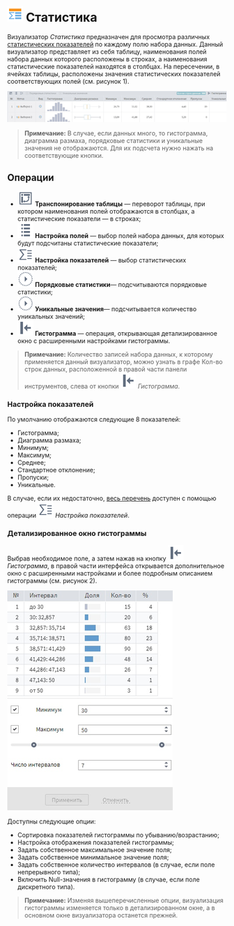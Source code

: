 # ![](../../images/icons/view_types/stat_default.svg) Статистика

Визуализатор *Статистика* предназначен для просмотра различных [статистических показателей](./statistics-description.md) по каждому полю набора данных. Данный визуализатор представляет из себя таблицу, наименования полей набора данных которого расположены в строках, а наименования статистические показателей находятся в столбцах. На пересечении, в ячейках таблицы, расположены значения статистических показателей соответствующих полей (см. рисунок 1).

![Визуализатор Статистика](./statistics.png)

>**Примечание:** В случае, если данных много, то гистограмма, диаграмма размаха, порядковые статистики и уникальные значения не отображаются. Для их подсчета нужно нажать на соответствующие кнопки.

## Операции

* ![](../../images/icons/toolbar-controls_18x18/toolbar-controls_18x18_transform_default.svg) **Транспонирование таблицы** — переворот таблицы, при котором наименования полей отображаются в столбцах, а статистические показатели — в строках;
* ![](../../images/icons/toolbar-controls_18x18/toolbar-controls_18x18_fields-list_default.svg) **Настройка полей** — выбор полей набора данных, для которых будут подсчитаны статистические показатели;
* ![](../../images/icons/toolbar-controls_18x18/toolbar-controls_18x18_row-sum_default.svg) **Настройка показателей** — выбор статистических показателей;
* ![](../../images/icons/toolbar-controls_18x18/toolbar-controls_18x18_execute_default.svg) **Порядковые статистики**— подсчитываются порядковые статистики;
* ![](../../images/icons/toolbar-controls_18x18/toolbar-controls_18x18_execute_default.svg) **Уникальные значения**— подсчитывается количество уникальных значений;
* ![](../../images/icons/toolbar-controls_18x18/toolbar-controls_18x18_toggle-left-panel_default.svg) **Гистограмма** — операция, открывающая детализированное окно с расширенными настройками гистограммы.

>**Примечание:** Количество записей набора данных, к которому применяется данный визуализатор, можно узнать в графе Кол-во строк данных, расположенной в правой части панели инструментов, слева от кнопки ![](../../images/icons/toolbar-controls_18x18/toolbar-controls_18x18_toggle-left-panel_default.svg) *Гистограмма*.

### Настройка показателей

По умолчанию отображаются следующие 8 показателей:
* Гистограмма;
* Диаграмма размаха;
* Минимум;
* Максимум;
* Среднее;
* Стандартное отклонение;
* Пропуски;
* Уникальные.

В случае, если их недостаточно, [весь перечень](./statistics-description.md) доступен с помощью операции ![](../../images/icons/toolbar-controls_18x18/toolbar-controls_18x18_row-sum_default.svg) *Настройка показателей*.

### Детализированное окно гистограммы

Выбрав необходимое поле, а затем нажав на кнопку ![](../../images/icons/toolbar-controls_18x18/toolbar-controls_18x18_toggle-left-panel_default.svg) *Гистограмма*, в правой части интерфейса открывается дополнительное окно с расширенными настройками и более подробным описанием гистограммы (см. рисунок 2).

![Детализированное окно гистограммы](histogram-advanced.png)

Доступны следующие опции:
* Сортировка показателей гистограммы по убыванию/возрастанию;
* Настройка отображения показателей гистограммы; 
* Задать собственное максимальное значение поля;
* Задать собственное минимальное значение поля;
* Задать собственное количество интервалов (в случае, если поле непрерывного типа);
* Включить Null-значения в гистограмму (в случае, если поле дискретного типа).

>**Примечание:** Изменяя вышеперечисленные опции, визуализация гистограммы изменяется только в детализированном окне, а в основном окне визуализатора останется прежней.
